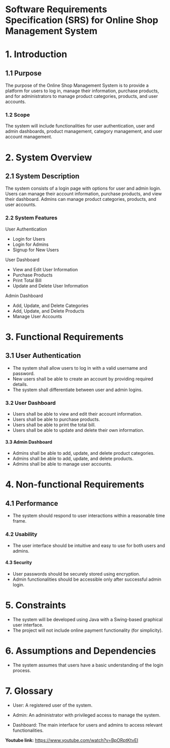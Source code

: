 
# Software Requirements Specification (SRS) for Online Shop Management System

  # 1. Introduction
## 1.1 Purpose

The purpose of the Online Shop Management System is to provide a platform for users to log in, manage their information, purchase products, and for administrators to manage product categories, products, and user accounts.

### 1.2 Scope

The system will include functionalities for user authentication, user and admin dashboards, product management, category management, and user account management.

# 2. System Overview
## 2.1 System Description

The system consists of a login page with options for user and admin login. Users can manage their account information, purchase products, and view their dashboard. Admins can manage product categories, products, and user accounts.

 ### 2.2 System Features
    
User Authentication

  * Login for Users
  * Login for Admins
 * Signup for New Users

User Dashboard

- View and Edit User Information
- Purchase Products
- Print Total Bill
- Update and Delete User Information

Admin Dashboard

- Add, Update, and Delete Categories
- Add, Update, and Delete Products
- Manage User Accounts

# 3. Functional Requirements

## 3.1 User Authentication
- The system shall allow users to log in with a valid username and password.
- New users shall be able to create an account by providing required details.
- The system shall differentiate between user and admin logins.

### 3.2 User Dashboard

- Users shall be able to view and edit their account information.
- Users shall be able to purchase products.
- Users shall be able to print the total bill.
- Users shall be able to update and delete their own information.

#### 3.3 Admin Dashboard

- Admins shall be able to add, update, and delete product categories.
- Admins shall be able to add, update, and delete products.
- Admins shall be able to manage user accounts.

# 4. Non-functional Requirements

## 4.1 Performance
- The system should respond to user interactions within a reasonable time frame.

### 4.2 Usability

- The user interface should be intuitive and easy to use for both users and admins.

#### 4.3 Security

- User passwords should be securely stored using encryption.
- Admin functionalities should be accessible only after successful admin login.

# 5. Constraints
- The system will be developed using Java with a Swing-based graphical user interface.
- The project will not include online payment functionality (for simplicity).

# 6. Assumptions and Dependencies
-  The system assumes that users have a basic understanding of the login process.

# 7. Glossary

- User: A registered user of the system.

- Admin: An administrator with privileged access to manage the system.

- Dashboard: The main interface for users and admins to access relevant functionalities.


**Youtube link:** https://www.youtube.com/watch?v=BpORptKtvEI

